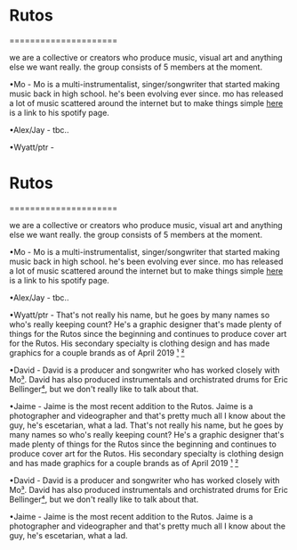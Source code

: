 <html>
<head>
   
</head>
<body>

<h1>Rutos</h1>

</body>
</html>
=====================

<p1>we are a  collective or creators who produce music, visual art and anything else we want really. the group consists of 5 members at the moment.<p1>
   
<b1> •Mo -
  Mo is a multi-instrumentalist, singer/songwriter that started making music back in high school. he's been evolving ever since. mo has released a lot of music scattered around the internet but to make things simple [here](https://open.spotify.com/artist/0V8LWLEPPCInaMQtUxnm9P?si=qOmgcfdVS4m_0ZUXBmI0Gg) is a link to his spotify page.
   
   •Alex/Jay -
   tbc..
   
   •Wyatt/ptr -<html>
<head>
   
</head>
<body>

<h1>Rutos</h1>

</body>
</html>
=====================

<p1>we are a  collective or creators who produce music, visual art and anything else we want really. the group consists of 5 members at the moment.<p1>
   
<b1> •Mo -
  Mo is a multi-instrumentalist, singer/songwriter that started making music back in high school. he's been evolving ever since. mo has released a lot of music scattered around the internet but to make things simple [here](https://open.spotify.com/artist/0V8LWLEPPCInaMQtUxnm9P?si=qOmgcfdVS4m_0ZUXBmI0Gg) is a link to his spotify page.
   
   •Alex/Jay -
   tbc..
   
   •Wyatt/ptr -
   That's not really his name, but he goes by many names so who's really keeping count? He's a graphic designer that's made plenty of things for the Rutos since the beginning and continues to produce cover art for the Rutos. His secondary specialty is clothing design and has made graphics for a couple brands as of April 2019 [¹](https://www.instagram.com/goldenadvantage) [²](https://www.instagram.com/demolish.wear/)
   
   •David -
   David is a producer and songwriter who has worked closely with Mo[³](https://www.instagram.com/p/BpGMOLJlw6I/). David has also produced instrumentals and orchistrated drums for Eric Bellinger[⁴](https://open.spotify.com/track/2XVgOSirFERy70ZpRlWufD), but we don't really like to talk about that. 
   
   •Jaime -
   Jaime is the most recent addition to the Rutos. Jaime is a photographer and videographer and that's pretty much all I know about the guy, he's escetarian, what a lad.
   That's not really his name, but he goes by many names so who's really keeping count? He's a graphic designer that's made plenty of things for the Rutos since the beginning and continues to produce cover art for the Rutos. His secondary specialty is clothing design and has made graphics for a couple brands as of April 2019 [¹](https://www.instagram.com/goldenadvantage) [²](https://www.instagram.com/demolish.wear/)
   
   •David -
   David is a producer and songwriter who has worked closely with Mo[³](https://www.instagram.com/p/BpGMOLJlw6I/). David has also produced instrumentals and orchistrated drums for Eric Bellinger[⁴](https://open.spotify.com/track/2XVgOSirFERy70ZpRlWufD), but we don't really like to talk about that. 
   
   •Jaime -
   Jaime is the most recent addition to the Rutos. Jaime is a photographer and videographer and that's pretty much all I know about the guy, he's escetarian, what a lad.
